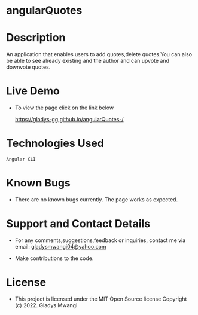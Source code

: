 # angularQuotes

# Description

An application that enables users to add quotes,delete quotes.You can also be able to see already existing and the author and can upvote and downvote quotes.


# Live Demo

* To view the page click on the link below

    https://gladys-gg.github.io/angularQuotes-/

# Technologies Used

    Angular CLI

# Known Bugs

* There are no known bugs currently. The page works as expected.

# Support and Contact Details

* For any comments,suggestions,feedback or inquiries, contact me via email: gladysmwangi04@yahoo.com

* Make contributions to the code.


# License

* This project is licensed under the MIT Open Source license Copyright (c) 2022. Gladys Mwangi



